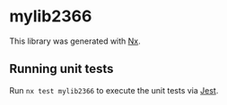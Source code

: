 # mylib2366

This library was generated with [Nx](https://nx.dev).

## Running unit tests

Run `nx test mylib2366` to execute the unit tests via [Jest](https://jestjs.io).
